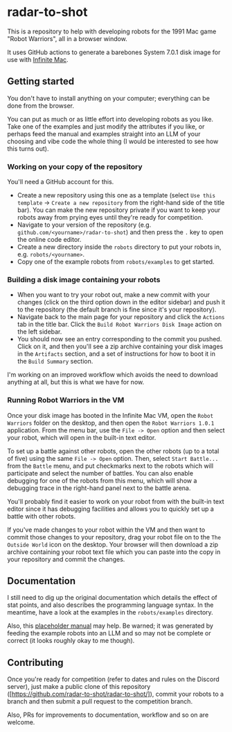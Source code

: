 # radar-to-shot

This is a repository to help with developing robots for the 1991 Mac game "Robot Warriors", all in a browser window.

It uses GitHub actions to generate a barebones System 7.0.1 disk image for use with [Infinite Mac](https://infinitemac.org/).

## Getting started

You don't have to install anything on your computer; everything can be done from the browser.

You can put as much or as little effort into developing robots as you like. Take one of the examples and just modify the attributes if you like, or perhaps feed the manual and examples straight into an LLM of your choosing and vibe code the whole thing (I would be interested to see how this turns out).

### Working on your copy of the repository

You'll need a GitHub account for this.

* Create a new repository using this one as a template (select `Use this template` -> `Create a new repository` from the right-hand side of the title bar). You can make the new repository private if you want to keep your robots away from prying eyes until they're ready for competition.
* Navigate to your version of the repository (e.g. `github.com/<yourname>/radar-to-shot`) and then press the `.` key to open the online code editor.
* Create a new directory inside the `robots` directory to put your robots in, e.g. `robots/<yourname>`.
* Copy one of the example robots from `robots/examples` to get started.

### Building a disk image containing your robots

* When you want to try your robot out, make a new commit with your changes (click on the third option down in the editor sidebar) and push it to the repository (the default branch is fine since it's your repository).
* Navigate back to the main page for your repository and click the `Actions` tab in the title bar. Click the `Build Robot Warriors Disk Image` action on the left sidebar.
* You should now see an entry corresponding to the commit you pushed. Click on it, and then you'll see a zip archive containing your disk images in the `Artifacts` section, and a set of instructions for how to boot it in the `Build Summary` section.

I'm working on an improved workflow which avoids the need to download anything at all, but this is what we have for now.

### Running Robot Warriors in the VM

Once your disk image has booted in the Infinite Mac VM, open the `Robot Warriors` folder on the desktop, and then open the `Robot Warriors 1.0.1` application. From the menu bar, use the `File -> Open` option and then select your robot, which will open in the built-in text editor.

To set up a battle against other robots, open the other robots (up to a total of five) using the same `File -> Open` option. Then, select `Start Battle...` from the `Battle` menu, and put checkmarks next to the robots which will participate and select the number of battles. You can also enable debugging for one of the robots from this menu, which will show a debugging trace in the right-hand panel next to the battle arena.

You'll probably find it easier to work on your robot from with the built-in text editor since it has debugging facilities and allows you to quickly set up a battle with other robots.

If you've made changes to your robot within the VM and then want to commit those changes to your repository, drag your robot file on to the `The Outside World` icon on the desktop. Your browser will then download a zip archive containing your robot text file which you can paste into the copy in your repository and commit the changes.

## Documentation

I still need to dig up the original documentation which details the effect of stat points, and also describes the programming language syntax. In the meantime, have a look at the examples in the `robots/examples` directory.

Also, this [placeholder manual](docs/placeholder-manual.md) may help. Be warned; it was generated by feeding the example robots into an LLM and so may not be complete or correct (it looks roughly okay to me though).

## Contributing

Once you're ready for competition (refer to dates and rules on the Discord server), just make a public clone of this repository ([https://github.com/radar-to-shot/radar-to-shot/]), commit your robots to a branch and then submit a pull request to the competition branch.

Also, PRs for improvements to documentation, workflow and so on are welcome.
